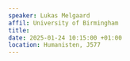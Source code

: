```yaml
---
speaker: Lukas Melgaard
affil: University of Birmingham
title: 
date: 2025-01-24 10:15:00 +01:00
location: Humanisten, J577
---
```


